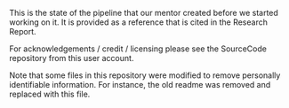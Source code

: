 This is the state of the pipeline that our mentor created before we started working on it. It is provided as a reference that is cited in the Research Report.

For acknowledgements / credit / licensing please see the SourceCode repository from this user account.

Note that some files in this repository were modified to remove personally identifiable information. For instance, the old readme was removed and replaced with this file.
